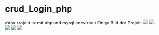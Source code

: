 # crud_Login_php
#das projekt ist mit php und mysql entwickelt
Einige Bild das Projekt
![](bild/bild1)
![](bild/bild2)
![](bild/bild3)
![](bild/bild4)
![](bild/bild5)

